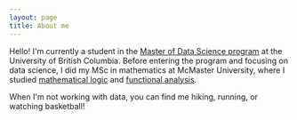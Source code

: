 ```yaml
---
layout: page
title: About me
---
```


Hello! I'm currently a student in the [Master of Data Science program](https://masterdatascience.science.ubc.ca/) at the University of British Columbia. Before entering the program and focusing on data science, I did my MSc in mathematics at McMaster University, where I studied [mathematical logic](https://en.wikipedia.org/wiki/Mathematical_logic#Model_theory) and [functional analysis](https://en.wikipedia.org/wiki/Banach_space).

When I'm not working with data, you can find me hiking, running, or watching basketball!
